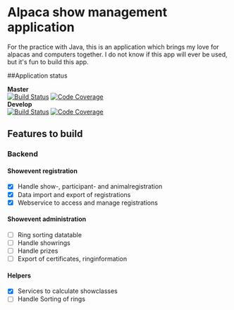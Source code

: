 # Alpaca show management application

For the practice with Java, this is an application which brings my love for alpacas and computers together. I do not know if this app will ever be used, but it's fun to build this app.

##Application status

**Master**  
[![Build Status](https://travis-ci.org/anniekvandijk/alpacashow-admin-app.svg?branch=master)](https://travis-ci.org/anniekvandijk/alpacashow-admin-app) [![Code Coverage](https://img.shields.io/codecov/c/github/anniekvandijk/alpacashow-admin-app/master.svg)](https://codecov.io/github/anniekvandijk/alpacashow-admin-app?branch=master)  
**Develop**    
[![Build Status](https://travis-ci.org/anniekvandijk/alpacashow-admin-app.svg?branch=develop)](https://travis-ci.org/anniekvandijk/alpacashow-admin-app) [![Code Coverage](https://img.shields.io/codecov/c/github/anniekvandijk/alpacashow-admin-app/develop.svg)](https://codecov.io/github/anniekvandijk/alpacashow-admin-app?branch=develop)  



## Features to build

### Backend
#### Showevent registration
* [X] Handle show-, participant- and animalregistration 
* [X] Data import and export of registrations
* [X] Webservice to access and manage registrations

#### Showevent administration
* [ ] Ring sorting datatable
* [ ] Handle showrings
* [ ] Handle prizes
* [ ] Export of certificates, ringinformation

#### Helpers
* [X] Services to calculate showclasses
* [ ] Handle Sorting of rings
